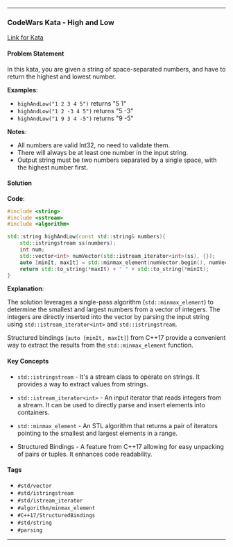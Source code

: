 
---

### CodeWars Kata - High and Low

[Link for Kata](https://www.codewars.com/kata/554b4ac871d6813a03000035/train/cpp)

#### Problem Statement

In this kata, you are given a string of space-separated numbers, and have to return the highest and lowest number.

**Examples**:

- `highAndLow("1 2 3 4 5")` returns "5 1"
- `highAndLow("1 2 -3 4 5")` returns "5 -3"
- `highAndLow("1 9 3 4 -5")` returns "9 -5"

**Notes**:

- All numbers are valid Int32, no need to validate them.
- There will always be at least one number in the input string.
- Output string must be two numbers separated by a single space, with the highest number first.

#### Solution

**Code**:

```cpp
#include <string>
#include <sstream>
#include <algorithm>

std::string highAndLow(const std::string& numbers){
    std::istringstream ss(numbers);  
    int num;
    std::vector<int> numVector(std::istream_iterator<int>(ss), {});
    auto [minIt, maxIt] = std::minmax_element(numVector.begin(), numVector.end());
    return std::to_string(*maxIt) + " " + std::to_string(*minIt);
}
```

**Explanation**:

The solution leverages a single-pass algorithm (`std::minmax_element`) to determine the smallest and largest numbers from a vector of integers. The integers are directly inserted into the vector by parsing the input string using `std::istream_iterator<int>` and `std::istringstream`.

Structured bindings (`auto [minIt, maxIt]`) from C++17 provide a convenient way to extract the results from the `std::minmax_element` function.

#### Key Concepts

- `std::istringstream` - It's a stream class to operate on strings. It provides a way to extract values from strings.
  
- `std::istream_iterator<int>` - An input iterator that reads integers from a stream. It can be used to directly parse and insert elements into containers.

- `std::minmax_element` - An STL algorithm that returns a pair of iterators pointing to the smallest and largest elements in a range.

- Structured Bindings - A feature from C++17 allowing for easy unpacking of pairs or tuples. It enhances code readability.

#### Tags

- `#std/vector`
- `#std/istringstream`
- `#std/istream_iterator`
- `#algorithm/minmax_element`
- `#C++17/StructuredBindings`
- `#std/string`
- `#parsing`

---